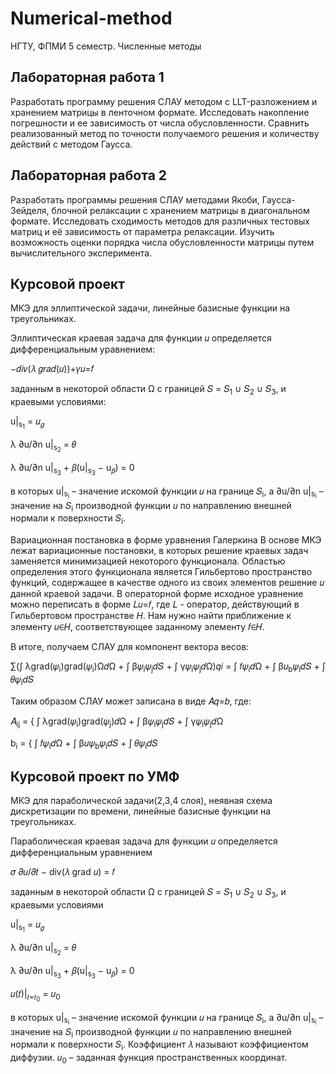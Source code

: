 # Numerical-method
НГТУ, ФПМИ 5 семестр. Численные методы

## Лабораторная работа 1
Разработать программу решения СЛАУ методом с LLT-разложением и хранением матрицы в ленточном формате. Исследовать накопление погрешности и ее зависимость от числа обусловленности. Сравнить реализованный метод по точности получаемого решения и количеству действий с методом Гаусса.

## Лабораторная работа 2
Разработать программы решения СЛАУ методами Якоби, Гаусса-Зейделя, блочной релаксации с хранением матрицы в диагональном формате. Исследовать сходимость методов для различных тестовых матриц и её зависимость от параметра релаксации. Изучить возможность оценки порядка числа обусловленности матрицы путем вычислительного эксперимента.


## Курсовой проект
МКЭ для эллиптической задачи, линейные базисные функции на
треугольниках. 

Эллиптическая краевая задача для функции 𝑢 определяется дифференциальным уравнением:

−𝑑𝑖𝑣(𝜆 𝑔𝑟𝑎𝑑(𝑢))+𝛾𝑢=𝑓

заданным в некоторой области Ω с границей 𝑆 = 𝑆<sub>1</sub> ∪ 𝑆<sub>2</sub> ∪ 𝑆<sub>3</sub>, и краевыми условиями:

u|<sub>s<sub>1</sub></sub>
= 𝑢<sub>𝑔</sub>

λ ∂u/∂n
u|<sub>s<sub>2</sub></sub>
= 𝜃 

λ ∂u/∂n
u|<sub>s<sub>3</sub></sub> + 𝛽(u|<sub>s<sub>3</sub></sub>
− u<sub>𝛽</sub>) = 0

в которых u|<sub>s<sub>i</sub></sub>
– значение искомой функции 𝑢 на границе 𝑆<sub>i</sub>, а
∂u/∂n
u|<sub>s<sub>i</sub></sub>
– значение
на 𝑆<sub>i</sub> производной функции 𝑢 по направлению внешней нормали к поверхности
𝑆<sub>i</sub>.

Вариационная постановка в форме уравнения Галеркина
В основе МКЭ лежат вариационные постановки, в которых решение краевых задач заменяется минимизацией некоторого функционала. Областью определения этого функционала является Гильбертово пространство функций, содержащее в качестве одного из своих элементов решение 𝑢 данной краевой задачи.
В операторной форме исходное уравнение можно переписать в форме
𝐿𝑢=𝑓, где 𝐿 - оператор, действующий в Гильбертовом пространстве 𝐻. Нам
нужно найти приближение к элементу 𝑢∈𝐻, соответствующее заданному элементу 𝑓∈𝐻.

В итоге, получаем СЛАУ для компонент вектора весов:

∑(∫ λgrad(𝜓<sub>i</sub>)grad(𝜓<sub>i</sub>)Ω𝑑Ω + ∫ β𝜓<sub>i</sub>𝜓<sub>j</sub>𝑑𝑆 + ∫ γ𝜓<sub>i</sub>𝜓<sub>j</sub>𝑑Ω)𝑞𝑖
= ∫ 𝑓𝜓<sub>i</sub>𝑑Ω + ∫ β𝑢<sub>b</sub>𝜓<sub>i</sub>𝑑𝑆 + ∫ 𝜃𝜓<sub>i</sub>𝑑𝑆

Таким образом СЛАУ может записана в виде 𝐴𝑞=𝑏, где:

𝐴<sub>ij</sub> =
{
∫ λgrad(𝜓<sub>i</sub>)grad(𝜓<sub>j</sub>)𝑑Ω + ∫ β𝜓<sub>i</sub>𝜓<sub>j</sub>𝑑𝑆 + ∫ γ𝜓<sub>i</sub>𝜓<sub>j</sub>𝑑Ω

b<sub>i</sub> =
{
∫ 𝑓𝜓<sub>i</sub>𝑑Ω + ∫ β𝑢𝜓<sub>b</sub>𝜓<sub>i</sub>𝑑𝑆 + ∫ 𝜃𝜓<sub>i</sub>𝑑𝑆

## Курсовой проект по УМФ
МКЭ для параболической задачи(2,3,4 слоя), неявная схема дискретизации по времени, линейные базисные функции на
треугольниках. 

Параболическая краевая задача для функции 𝑢 определяется дифференциальным уравнением

𝜎 𝜕𝑢/𝜕𝑡 − div(𝜆 grad 𝑢) = 𝑓

заданным в некоторой области Ω с границей 𝑆 = 𝑆<sub>1</sub> ∪ 𝑆<sub>2</sub> ∪ 𝑆<sub>3</sub>, и краевыми
условиями

u|<sub>s<sub>1</sub></sub>
= 𝑢<sub>𝑔</sub>

λ ∂u/∂n
u|<sub>s<sub>2</sub></sub>
= 𝜃 

λ ∂u/∂n
u|<sub>s<sub>3</sub></sub> + 𝛽(u|<sub>s<sub>3</sub></sub>
− u<sub>𝛽</sub>) = 0

𝑢(𝑡)|<sub>𝑡=𝑡<sub>0</sub></sub> = 𝑢<sub>0</sub>

в которых u|<sub>s<sub>i</sub></sub>
– значение искомой функции 𝑢 на границе 𝑆<sub>i</sub>, а
∂u/∂n
u|<sub>s<sub>i</sub></sub>
– значение
на 𝑆<sub>i</sub> производной функции 𝑢 по направлению внешней нормали к поверхности
𝑆<sub>i</sub>. Коэффициент 𝜆 называют коэффициентом диффузии. 𝑢<sub>0</sub>
 – заданная функция пространственных координат. 
